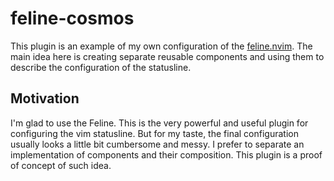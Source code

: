 # feline-cosmos

This plugin is an example of my own configuration of the
[feline.nvim](https://github.com/feline-nvim/feline.nvim). The main idea here
is creating separate reusable components and using them to describe the
configuration of the statusline.

## Motivation

I'm glad to use the Feline. This is the very powerful and useful plugin for
configuring the vim statusline. But for my taste, the final configuration
usually looks a little bit cumbersome and messy. I prefer to separate an
implementation of components and their composition. This plugin is a proof 
of concept of such idea.
